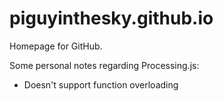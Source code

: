 # piguyinthesky.github.io

Homepage for GitHub.

Some personal notes regarding Processing.js:

- Doesn't support function overloading
